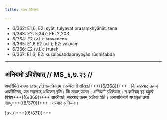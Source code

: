 ```yaml
---
title: १३५ टिप्पन्यः

---
```

- 6/362: E1,6; E2: syāt, tulyavat prasaṃkhyānāt. tena
- 6/363: E2: 5,347; E6: 2,203
- 6/364: E2 (v.l.): śravaṇena
- 6/365: E1,6,E2 (v.l.); E2: vākyaṃ
- 6/366: E2 (v.l.): śruteḥ
- 6/367: E1,6; E2: kuśalaśabdaprayogād rūḍhiśabda

____________________________________________


## अनियमो ऽविशेषात् // MS_६,७.२३ //

अपरिमिते कल्पानतरम् इति समधिगतम्। अथेदानीं संदिह्यते+++({6/368})+++। किं सहस्राद् ऊनम् अपरिमितम्, उत सहस्राद् अधिकम् इति। किं तावत् प्राप्तम्। अनियमो ऽविशेषात्। न कश्चिद् इह बहुत्वे विशेष+++({6/369})+++ आस्रीयते, सहस्राद् ऊनम् अधिकं वेति। अनाश्रीयमाणे यथाकृतं तथा साधु+++({6/370})+++। तस्माद् अनियमः।

[७५३]+++({6/371})+++
